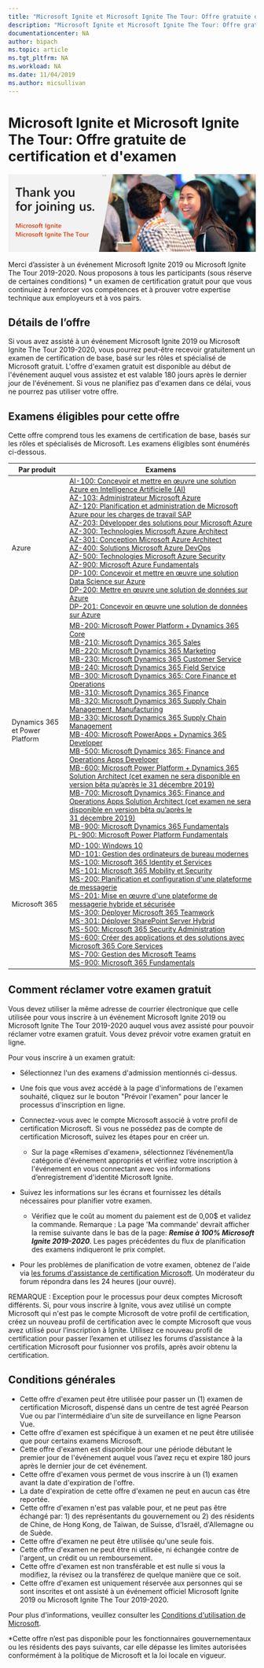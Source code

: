 ```yaml
---
title: "Microsoft Ignite et Microsoft Ignite The Tour: Offre gratuite de certification et d'examen | Microsoft Docs"
description: "Microsoft Ignite et Microsoft Ignite The Tour: Offre gratuite de certification et d'examen"
documentationcenter: NA 
author: bipach
ms.topic: article
ms.tgt_pltfrm: NA
ms.workload: NA
ms.date: 11/04/2019
ms.author: micsullivan
---
```

# Microsoft Ignite et Microsoft Ignite The Tour: Offre gratuite de certification et d'examen

![Bannière Offre gratuite de certification et d'examen](images/free-certification-exam-offer-banner.png "Bannière Offre gratuite de certification et d'examen")

Merci d’assister à un événement Microsoft Ignite 2019 ou Microsoft Ignite The Tour 2019-2020. Nous proposons à tous les participants (sous réserve de certaines conditions) * un examen de certification gratuit pour que vous continuiez à renforcer vos compétences et à prouver votre expertise technique aux employeurs et à vos pairs.

## Détails de l’offre

Si vous avez assisté à un événement Microsoft Ignite 2019 ou Microsoft Ignite The Tour 2019-2020, vous pourrez peut-être recevoir gratuitement un examen de certification de base, basé sur les rôles et spécialisé de Microsoft gratuit. L'offre d'examen gratuit est disponible au début de l'événement auquel vous assistez et est valable 180 jours après le dernier jour de l'événement. Si vous ne planifiez pas d'examen dans ce délai, vous ne pourrez pas utiliser votre offre.  

## Examens éligibles pour cette offre

Cette offre comprend tous les examens de certification de base, basés sur les rôles et spécialisés de Microsoft. Les examens éligibles sont énumérés ci-dessous.

| Par produit | Examens |
| --- | --- |
| Azure | [AI-100: Concevoir et mettre en œuvre une solution Azure en Intelligence Artificielle (AI)](/learn/certifications/exams/ai-100)<br/>[AZ-103: Administrateur Microsoft Azure](/learn/certifications/exams/az-103)<br/>[AZ-120: Planification et administration de Microsoft Azure pour les charges de travail SAP](/learn/certifications/exams/az-120)<br/>[AZ-203: Développer des solutions pour Microsoft Azure](/learn/certifications/exams/az-203)<br/>[AZ-300: Technologies Microsoft Azure Architect](/learn/certifications/exams/az-300)<br/>[AZ-301: Conception Microsoft Azure Architect](/learn/certifications/exams/az-301)<br/>[AZ-400: Solutions Microsoft Azure DevOps](/learn/certifications/exams/az-400)<br/>[AZ-500: Technologies Microsoft Azure Security](/learn/certifications/exams/az-500)<br/>[AZ-900: Microsoft Azure Fundamentals](/learn/certifications/exams/az-900)<br/>[DP-100: Concevoir et mettre en œuvre une solution Data Science sur Azure](/learn/certifications/exams/dp-100)<br/>[DP-200: Mettre en œuvre une solution de données sur Azure](/learn/certifications/exams/dp-200)<br/>[DP-201: Concevoir en œuvre une solution de données sur Azure](/learn/certifications/exams/dp-201) |
| Dynamics 365 et Power Platform | [MB-200: Microsoft Power Platform + Dynamics 365 Core](/learn/certifications/exams/mb-200)<br/>[MB-210: Microsoft Dynamics 365 Sales](/learn/certifications/exams/mb-210)<br/>[MB-220: Microsoft Dynamics 365 Marketing](/learn/certifications/exams/mb-220)<br/>[MB-230: Microsoft Dynamics 365 Customer Service](/learn/certifications/exams/mb-230)<br/>[MB-240: Microsoft Dynamics 365 Field Service](/learn/certifications/exams/mb-240)<br/>[MB-300: Microsoft Dynamics 365: Core Finance et Operations](/learn/certifications/exams/mb-300)<br/>[MB-310: Microsoft Dynamics 365 Finance](/learn/certifications/exams/mb-310)<br/>[MB-320: Microsoft Dynamics 365 Supply Chain Management, Manufacturing](/learn/certifications/exams/mb-320)<br/>[MB-330: Microsoft Dynamics 365 Supply Chain Management](/learn/certifications/exams/mb-330)<br/>[MB-400: Microsoft PowerApps + Dynamics 365 Developer](/learn/certifications/exams/mb-400)<br/>[MB-500: Microsoft Dynamics 365: Finance and Operations Apps Developer](/learn/certifications/exams/mb-500)<br/>[MB-600: Microsoft Power Platform + Dynamics 365 Solution Architect (cet examen ne sera disponible en version bêta qu’après le 31 décembre 2019)](/learn/certifications/exams/mb-600)<br/>[MB-700: Microsoft Dynamics 365: Finance and Operations Apps Solution Architect (cet examen ne sera disponible en version bêta qu’après le 31 décembre 2019)](/learn/certifications/exams/mb-700)<br/>[MB-900: Microsoft Dynamics 365 Fundamentals](/learn/certifications/exams/mb-900)<br/>[PL-900: Microsoft Power Platform Fundamentals](/learn/certifications/exams/pl-900)|
| Microsoft 365 | [MD-100: Windows 10](/learn/certifications/exams/md-100)<br/>[MD-101: Gestion des ordinateurs de bureau modernes](/learn/certifications/exams/md-101)<br/>[MS-100: Microsoft 365 Identity et Services](/learn/certifications/exams/ms-100)<br/>[MS-101: Microsoft 365 Mobility et Security](/learn/certifications/exams/ms-101)<br/>[MS-200: Planification et configuration d'une plateforme de messagerie](/learn/certifications/exams/ms-200)<br/>[MS-201: Mise en œuvre d'une plateforme de messagerie hybride et sécurisée](/learn/certifications/exams/ms-201)<br/>[MS-300: Déployer Microsoft 365 Teamwork](/learn/certifications/exams/ms-300)<br/>[MS-301: Déployer SharePoint Server Hybrid](/learn/certifications/exams/ms-301)<br/>[MS-500: Microsoft 365 Security Administration](/learn/certifications/exams/ms-500)<br/>[MS-600: Créer des applications et des solutions avec Microsoft 365 Core Services](/learn/certifications/exams/ms-600)<br/>[MS-700: Gestion des Microsoft Teams](/learn/certifications/exams/ms-700)<br/>[MS-900: Microsoft 365 Fundamentals](/learn/certifications/exams/ms-900)|

## Comment réclamer votre examen gratuit

Vous devez utiliser la même adresse de courrier électronique que celle utilisée pour vous inscrire à un événement Microsoft Ignite 2019 ou Microsoft Ignite The Tour 2019-2020 auquel vous avez assisté pour pouvoir réclamer votre examen gratuit. Vous devez prévoir votre examen gratuit en ligne.

Pour vous inscrire à un examen gratuit:

- Sélectionnez l'un des examens d'admission mentionnés ci-dessus.
- Une fois que vous avez accédé à la page d'informations de l'examen souhaité, cliquez sur le bouton "Prévoir l'examen" pour lancer le processus d'inscription en ligne.
- Connectez-vous avec le compte Microsoft associé à votre profil de certification Microsoft.  Si vous ne possédez pas de compte de certification Microsoft, suivez les étapes pour en créer un.
  - Sur la page «Remises d'examen», sélectionnez l’événement/la catégorie d'événement appropriés et vérifiez votre inscription à l'événement en vous connectant avec vos informations d’enregistrement d'identité Microsoft Ignite.
  
- Suivez les informations sur les écrans et fournissez les détails nécessaires pour planifier votre examen.

  - Vérifiez que le coût au moment du paiement est de 0,00$ et validez la commande.  Remarque : La page 'Ma commande' devrait afficher la remise suivante dans le bas de la page:  ***Remise à 100% Microsoft Ignite 2019-2020***.  Les pages précédentes du flux de planification des examens indiqueront le prix complet.

- Pour les problèmes de planification de votre examen, obtenez de l'aide via [les forums d'assistance de certification Microsoft](https://trainingsupport.microsoft.com/en-us/mcp/forum?sort=LastReplyDate&dir=Desc&tab=All&status=all&mod=&modAge=&advFil=&postedAfter=&postedBefore=&threadType=All&isFilterExpanded=false&page=1). Un modérateur du forum répondra dans les 24 heures (jour ouvré).

REMARQUE : Exception pour le processus pour deux comptes Microsoft différents. Si, pour vous inscrire à Ignite, vous avez utilisé un compte Microsoft qui n'est pas le compte Microsoft de votre profil de certification, créez un nouveau profil de certification avec le compte Microsoft que vous avez utilisé pour l’inscription à Ignite. Utilisez ce nouveau profil de certification pour passer l’examen et utilisez les forums d’assistance à la certification Microsoft pour fusionner vos profils, après avoir obtenu la certification.

## Conditions générales

- Cette offre d'examen peut être utilisée pour passer un (1) examen de certification Microsoft, dispensé dans un centre de test agréé Pearson Vue ou par l'intermédiaire d'un site de surveillance en ligne Pearson Vue.
- Cette offre d'examen est spécifique à un examen et ne peut être utilisée que pour certains examens Microsoft.
- Cette offre d'examen est disponible pour une période débutant le premier jour de l'événement auquel vous l’avez reçu et expire 180 jours après le dernier jour de cet événement.
- Cette offre d'examen vous permet de vous inscrire à un (1) examen avant la date d'expiration de l'offre.
- La date d'expiration de cette offre d'examen ne peut en aucun cas être reportée.
- Cette offre d'examen n'est pas valable pour, et ne peut pas être échangé par: 1) des représentants du gouvernement ou 2) des résidents de Chine, de Hong Kong, de Taïwan, de Suisse, d'Israël, d'Allemagne ou de Suède.
- Cette offre d'examen ne peut être utilisée qu'une seule fois.
- Cette offre d'examen ne peut être ni utilisée, ni échangée contre de l'argent, un crédit ou un remboursement.
- Cette offre d'examen est non transférable et est nulle si vous la modifiez, la révisez ou la transférez de quelque manière que ce soit.
- Cette offre d'examen est uniquement réservée aux personnes qui se sont inscrites et ont assisté à un événement officiel Microsoft Ignite 2019 ou Microsoft Ignite The Tour 2019-2020.

Pour plus d'informations, veuillez consulter les [Conditions d'utilisation de Microsoft](https://www.microsoft.com/en-us/legal/intellectualproperty/copyright/default.aspx?SilentAuth=1).

*Cette offre n’est pas disponible pour les fonctionnaires gouvernementaux ou les résidents des pays suivants, car elle dépasse les limites autorisées conformément à la politique de Microsoft et la loi locale en vigueur.
